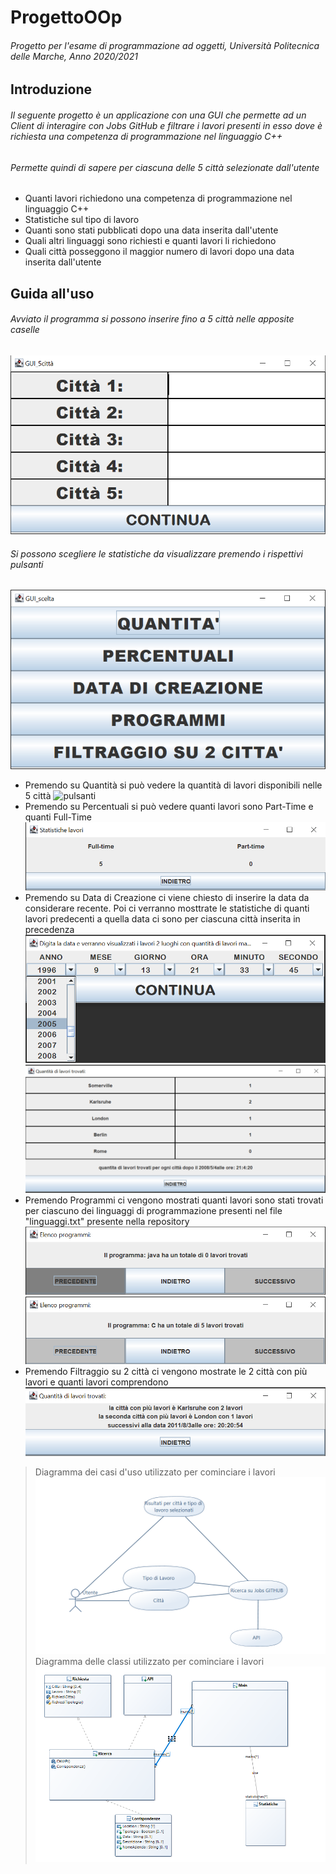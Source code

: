 # ProgettoOOp
###### Progetto per l'esame di programmazione ad oggetti, Università Politecnica delle Marche, Anno 2020/2021
## Introduzione
###### Il seguente progetto è un applicazione con una GUI che permette ad un Client di interagire con Jobs GitHub e filtrare i lavori presenti in esso dove è richiesta una competenza di programmazione nel linguaggio C++
###### Permette quindi di sapere per ciascuna delle 5 città selezionate dall'utente
* Quanti lavori richiedono una competenza di programmazione nel linguaggio C++
* Statistiche sul tipo di lavoro
* Quanti sono stati pubblicati dopo una data inserita dall'utente
* Quali altri linguaggi sono richiesti e quanti lavori li richiedono
* Quali città posseggono il maggior numero di lavori dopo una data inserita dall'utente

## Guida all'uso
###### Avviato il programma si possono inserire fino a 5 città nelle apposite caselle
![inserirecitta](https://github.com/GiacomoLucesoli/Progetto/blob/main/ProgettoOOP/Lavoro/png%20ReadMe/unknown.png)
###### Si possono scegliere le statistiche da visualizzare premendo i rispettivi pulsanti
![pulsanti](https://github.com/GiacomoLucesoli/Progetto/blob/main/ProgettoOOP/Lavoro/png%20ReadMe/unknown%20(1).png)
* Premendo su Quantità si può vedere la quantità di lavori disponibili nelle 5 città
![pulsanti](https://github.com/GiacomoLucesoli/Progetto/blob/main/ProgettoOOP/Lavoro/png%20ReadMe/quantit%C3%A0.png)
* Premendo su Percentuali si può vedere quanti lavori sono Part-Time e quanti Full-Time
![pulsanti](https://github.com/GiacomoLucesoli/Progetto/blob/main/ProgettoOOP/Lavoro/png%20ReadMe/parttime.png)
* Premendo su Data di Creazione ci viene chiesto di inserire la data da considerare recente. Poi ci verranno mosttrate le statistiche di quanti lavori predecenti a quella data ci sono per ciascuna città inserita in precedenza
![pulsanti](https://github.com/GiacomoLucesoli/Progetto/blob/main/ProgettoOOP/Lavoro/png%20ReadMe/recenti.png)
![pulsanti](https://github.com/GiacomoLucesoli/Progetto/blob/main/ProgettoOOP/Lavoro/png%20ReadMe/data%20di%20creazione.png)
* Premendo Programmi ci vengono mostrati quanti lavori sono stati trovati per ciascuno dei linguaggi di programmazione presenti nel file "linguaggi.txt" presente nella repository
![pulsanti](https://github.com/GiacomoLucesoli/Progetto/blob/main/ProgettoOOP/Lavoro/png%20ReadMe/linguaggi.png)
![pulsanti](https://github.com/GiacomoLucesoli/Progetto/blob/main/ProgettoOOP/Lavoro/png%20ReadMe/linguaggi1.png)
* Premendo Filtraggio su 2 città ci vengono mostrate le 2 città con più lavori e quanti lavori comprendono
![pulsanti](https://github.com/GiacomoLucesoli/Progetto/blob/main/ProgettoOOP/Lavoro/png%20ReadMe/best%20cities.png)


> Diagramma dei casi d'uso utilizzato per cominciare i lavori
![Diagramma casi d'uso](https://github.com/GiacomoLucesoli/Progetto/blob/main/ProgettoOOP/Lavoro/png%20ReadMe/diagramma%20casi%20d'uso.png)
> Diagramma delle classi utilizzato per cominciare i lavori
![Diagramma classi](https://github.com/GiacomoLucesoli/Progetto/blob/main/ProgettoOOP/Lavoro/png%20ReadMe/diagramma%20classi.png)
